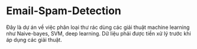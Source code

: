 # Email-Spam-Detection
Đây là dự án về việc phân loại thư rác dùng các giải thuật machine learning như Naive-bayes, SVM, deep learning. Dữ liệu phải được tiền xử lý trước khi áp dụng các giải thuật. 
